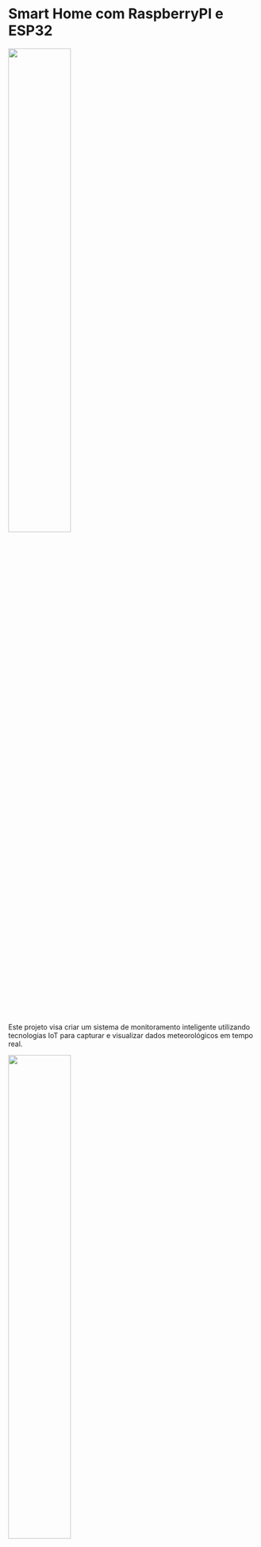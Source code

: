 
# Smart Home com RaspberryPI e ESP32

<img src="https://github.com/LuisCarlosJp/Smart_Home_com_RaspberryPI_e_ESP32/assets/95140960/e6ece513-bd09-40e7-8583-841476966509" width="50%" height="50%"/>

Este projeto visa criar um sistema de monitoramento inteligente utilizando tecnologias IoT para capturar e visualizar dados meteorológicos em tempo real.

<img src="https://github.com/LuisCarlosJp/Smart_Home_com_RaspberryPI_e_ESP32/assets/95140960/d0fe2f30-0ac8-4323-bad4-acbc4ffbf8f8" width="50%" height="50%"/>


## Funcionalidades Principais

- **Captura de Dados Meteorológicos**: Utiliza o sensor BMP280 para medir temperatura e pressão atmosférica, fornecendo informações precisas sobre as condições ambientais.
  
- **Transmissão Sem Fio**: Os dados são enviados sem fio para um gateway baseado em ESP32, que os encaminha para um servidor central hospedado em um Raspberry Pi.

- **Armazenamento e Visualização**: Os dados são armazenados em um banco de dados InfluxDB. A visualização em tempo real é realizada através do Grafana, proporcionando gráficos e dashboards interativos.

- **Automação e Integração**: Node-RED é utilizado para a integração dos dispositivos IoT e automação de processos, como por exemplo enviar alertas para whatsapp e telegram quando determinando evento ocorre.

- **Aplicativo**: Controle e monitorimentos dos sensores via MQTT.

Para configurar e executar este projeto, consulte nossa [Wiki](https://github.com/LuisCarlosJp/Smart_Home_com_RaspberryPI_e_ESP32/wiki) para obter instruções detalhadas sobre.



